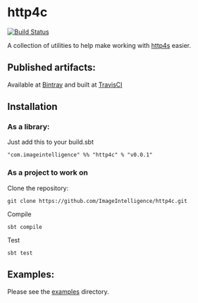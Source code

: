 # http4c

[![Build Status](https://travis-ci.com/ImageIntelligence/http4c.svg?token=NJ1xLqMytzcqdDGz7JyV&branch=master)](https://travis-ci.com/ImageIntelligence/http4c)

A collection of utilities to help make working with [http4s](http4s.org) easier.

## Published artifacts:

Available at [Bintray](https://bintray.com/imageintelligence/maven/http4c) and built at [TravisCI](https://travis-ci.com/ImageIntelligence/http4c)

## Installation

### As a library:

Just add this to your build.sbt

```
"com.imageintelligence" %% "http4c" % "v0.0.1"
```

### As a project to work on

Clone the repository:

```
git clone https://github.com/ImageIntelligence/http4c.git
```

Compile

```
sbt compile
```

Test

```
sbt test
```

## Examples:

Please see the [examples](https://github.com/ImageIntelligence/http4c/tree/master/src/main/scala/com/ii/http4c/examples) directory.


